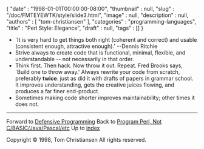 {
   "date" : "1998-01-01T00:00:00-08:00",
   "thumbnail" : null,
   "slug" : "/doc/FMTEYEWTK/style/slide3.html",
   "image" : null,
   "description" : null,
   "authors" : [
      "tom-christiansen"
   ],
   "categories" : "programming-languages",
   "title" : "Perl Style: Elegance",
   "draft" : null,
   "tags" : []
}


-   \`It is very hard to get things both right (coherent and correct) and usable (consistent enough, attractive enough).' --Dennis Ritchie
-   Strive always to create code that is functional, minimal, flexible, and understandable -- not necessarily in that order.
-   Think first. Then hack. Now throw it out. Repeat. Fred Brooks says, \`Build one to throw away.' Always rewrite your code from scratch, preferably **twice**. just as did it with drafts of papers in grammar school. It improves understanding, gets the creative juices flowing, and produces a far finer end-product.
-   Sometimes making code shorter improves maintainability; other times it does not.

------------------------------------------------------------------------

Forward to [Defensive Programming](/doc/FMTEYEWTK/style/slide4.html)
Back to [Program Perl, Not C/BASIC/Java/Pascal/etc](/doc/FMTEYEWTK/style/slide2.html)
Up to [index](/doc/FMTEYEWTK/style/slide-index.html)

Copyright © 1998, Tom Christiansen
All rights reserved.

